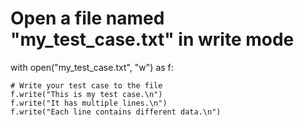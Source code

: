 # Open a file named "my_test_case.txt" in write mode
with open("my_test_case.txt", "w") as f:

    # Write your test case to the file
    f.write("This is my test case.\n")
    f.write("It has multiple lines.\n")
    f.write("Each line contains different data.\n")
